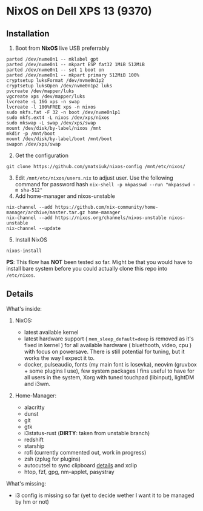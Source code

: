 # NixOS on Dell XPS 13 (9370)

## Installation

1. Boot from **NixOS** live USB preferrably
```
parted /dev/nvme0n1 -- mklabel gpt
parted /dev/nvme0n1 -- mkpart ESP fat32 1MiB 512MiB
parted /dev/nvme0n1 -- set 1 boot on
parted /dev/nvme0n1 -- mkpart primary 512MiB 100%
cryptsetup luksFormat /dev/nvme0n1p2
cryptsetup luksOpen /dev/nvme0n1p2 luks
pvcreate /dev/mapper/luks
vgcreate xps /dev/mapper/luks
lvcreate -L 16G xps -n swap
lvcreate -l 100%FREE xps -n nixos
sudo mkfs.fat -F 32 -n boot /dev/nvme0n1p1
sudo mkfs.ext4 -L nixos /dev/xps/nixos
sudo mkswap -L swap /dev/xps/swap
mount /dev/disk/by-label/nixos /mnt
mkdir -p /mnt/boot
mount /dev/disk/by-label/boot /mnt/boot
swapon /dev/xps/swap
```
2. Get the configuration
```
git clone https://github.com/ymatsiuk/nixos-config /mnt/etc/nixos/
```
3. Edit `/mnt/etc/nixos/users.nix` to adjust user. Use the following command for password hash `nix-shell -p mkpasswd --run "mkpasswd -m sha-512"`
4. Add home-manager and nixos-unstable
```
nix-channel --add https://github.com/nix-community/home-manager/archive/master.tar.gz home-manager
nix-channel --add https://nixos.org/channels/nixos-unstable nixos-unstable
nix-channel --update
```
5. Install NixOS
```
nixos-install
```

**PS**: This flow has **NOT** been tested so far. Might be that you would have to install bare system before you could actually clone this repo into `/etc/nixos`.

## Details

What's inside:
1. NixOS:
    * latest available kernel
    * latest hardware support ( `mem_sleep_default=deep` is removed as it's fixed in kernel ) for all available hardware ( bluethooth, video, cpu ) with focus on powersave. There is still potential for tuning, but it works the way I expect it to.
    * docker, pulseaudio, fonts (my main font is Iosevka), neovim (gruvbox + some plugins I use), few system packages I fins useful to have for all users in the system, Xorg with tuned touchpad (libinput), lightDM and i3wm.

2. Home-Manager:
    * alacritty
    * dunst
    * git
    * gtk
    * i3status-rust (**DIRTY**: taken from unstable branch)
    * redshift
    * starship
    * rofi (currently commented out, work in progress)
    * zsh (zplug for plugins)
    * autocutsel to sync clipboard [details](https://specifications.freedesktop.org/clipboards-spec/clipboards-latest.txt) and xclip
    * htop, fzf, gpg, nm-applet, pasystray

What's missing:
  * i3 config is missing so far (yet to decide wether I want it to be managed by hm or not)
